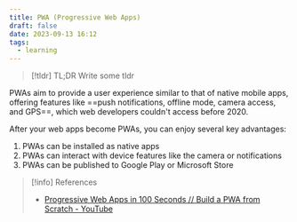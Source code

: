 ```yaml
---
title: PWA (Progressive Web Apps)
draft: false
date: 2023-09-13 16:12
tags:
  - learning
---
```


> [!tldr] TL;DR
> Write some tldr

PWAs aim to provide a user experience similar to that of native mobile apps, offering features like ==push notifications, offline mode, camera access, and GPS==, which web developers couldn't access before 2020.

After your web apps become PWAs, you can enjoy several key advantages:
1. PWAs can be installed as native apps
2. PWAs can interact with device features like the camera or notifications
3. PWAs can be published to Google Play or Microsoft Store





> [!info] References
> - [Progressive Web Apps in 100 Seconds // Build a PWA from Scratch - YouTube](https://www.youtube.com/watch?v=sFsRylCQblw)